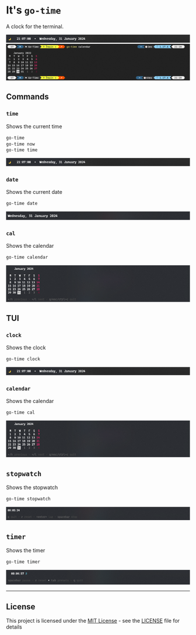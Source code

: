 # It's `go-time`

A clock for the terminal.

![time](./screenshots/time.png)
![calendar](/screenshot.png)

## Commands

### `time`

Shows the current time

```sh
go-time
go-time now
go-time time
```

![time](./screenshots/time.png)

### `date`

Shows the current date

```sh
go-time date
```

![time](./screenshots/date.png)

### `cal`

Shows the calendar

```sh
go-time calendar
```

![calendar](./screenshots/calendar.png)

## TUI

### `clock`

Shows the clock

```sh
go-time clock
```

![clock](./screenshots/time.png)

### `calendar`

Shows the calendar

```sh
go-time cal
```

![calendar](./screenshots/calendar.png)

## `stopwatch`

Shows the stopwatch

```sh
go-time stopwatch
```

![stopwatch](./screenshots/stopwatch.png)

## `timer`

Shows the timer

```sh
go-time timer
```

![timer](./screenshots/timer.png)

---

## License

This project is licensed under the [MIT License](LICENSE) - see the [LICENSE](LICENSE) file for details
